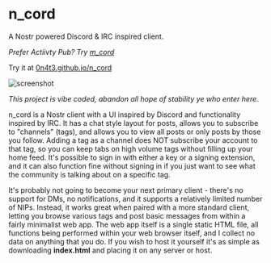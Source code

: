 # n_cord
A Nostr powered Discord &amp; IRC inspired client.

*Prefer Actiivty Pub? Try [m_cord](https://github.com/0n4t3/m_cord/)*

Try it at [0n4t3.github.io/n_cord](https://0n4t3.github.io/n_cord/)

![screenshot](https://raw.githubusercontent.com/0n4t3/n_cord/refs/heads/main/screenshot.avif)

*This project is vibe coded, abandon all hope of stability ye who enter here.*

n_cord is a Nostr client with a UI inspired by Discord and functionality inspired by IRC. It has a chat style layout for posts, allows you to subscribe to "channels" (tags), and allows you to view all posts or only posts by those you follow. Adding a tag as a channel does NOT subscribe your account to that tag, so you can keep tabs on high volume tags without filling up your home feed. It's possible to sign in with either a key or a signing extension, and it can also function fine without signing in if you just want to see what the community is talking about on a specific tag.

It's probably not going to become your next primary client - there's no support for DMs, no notifications, and it supports a relatively limited number of NIPs. Instead, it works great when paired with a more standard client, letting you browse various tags and post basic messages from within a fairly minimalist web app. The web app itself is a single static HTML file, all functions being performed within your web browser itself, and I collect no data on anything that you do. If you wish to host it yourself it's as simple as downloading **index.html** and placing it on any server or host.
